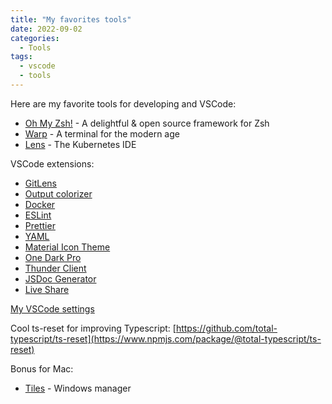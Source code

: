 ```yaml
---
title: "My favorites tools"
date: 2022-09-02
categories:
  - Tools
tags:
  - vscode
  - tools
---
```


Here are my favorite tools for developing and VSCode:

- [Oh My Zsh!](https://ohmyz.sh/) - A delightful & open source framework for Zsh
- [Warp](https://www.warp.dev/) - A terminal for the modern age
- [Lens](https://k8slens.dev/) - The Kubernetes IDE

VSCode extensions:

- [GitLens](https://marketplace.visualstudio.com/items?itemName=eamodio.gitlens)
- [Output colorizer](https://marketplace.visualstudio.com/items?itemName=IBM.output-colorizer)
- [Docker](https://marketplace.visualstudio.com/items?itemName=ms-azuretools.vscode-docker)
- [ESLint](https://marketplace.visualstudio.com/items?itemName=dbaeumer.vscode-eslint)
- [Prettier](https://marketplace.visualstudio.com/items?itemName=esbenp.prettier-vscode)
- [YAML](https://marketplace.visualstudio.com/items?itemName=redhat.vscode-yaml)
- [Material Icon Theme](https://marketplace.visualstudio.com/items?itemName=PKief.material-icon-theme)
- [One Dark Pro](https://marketplace.visualstudio.com/items?itemName=zhuangtongfa.Material-theme)
- [Thunder Client](https://marketplace.visualstudio.com/items?itemName=rangav.vscode-thunder-client)
- [JSDoc Generator](https://marketplace.visualstudio.com/items?itemName=kimlimjustin.jsdoc-generator)
- [Live Share](https://marketplace.visualstudio.com/items?itemName=MS-vsliveshare.vsliveshare)

[My VSCode settings](https://gist.github.com/eduortega85/e24fe33af408804d272fa500993d2f64)

Cool ts-reset for improving Typescript:
[https://github.com/total-typescript/ts-reset](https://www.npmjs.com/package/@total-typescript/ts-reset)

Bonus for Mac:
- [Tiles](https://freemacsoft.net/tiles/) - Windows manager

